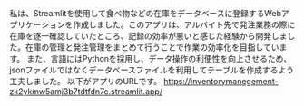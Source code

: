 私は、Streamlitを使用して食べ物などの在庫をデータベースに登録するWebアプリケーションを作成しました。このアプリは、アルバイト先で発注業務の際に在庫を逐一確認していたところ、記録の効率が悪いと感じた経験から開発しました。在庫の管理と発注管理をまとめて行うことで作業の効率化を目指しています。
また、言語にはPythonを採用し、データ操作の利便性を向上させるため、jsonファイルではなくデータベースファイルを利用してテーブルを作成するよう工夫しました。
以下がアプリのURLです。
https://inventorymanegement-zk2ykmw5amj3b7tdtfdn7c.streamlit.app/
